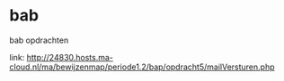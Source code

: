 # bab
bab opdrachten

link:
http://24830.hosts.ma-cloud.nl/ma/bewijzenmap/periode1.2/bap/opdracht5/mailVersturen.php
